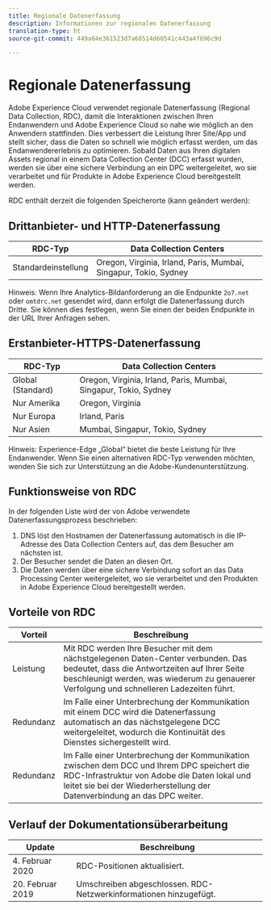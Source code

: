 ```yaml
---
title: Regionale Datenerfassung
description: Informationen zur regionalen Datenerfassung
translation-type: ht
source-git-commit: 449a64e361523d7a68514d60541c443a4f696c9d

---
```



# Regionale Datenerfassung

Adobe Experience Cloud verwendet regionale Datenerfassung (Regional Data Collection, RDC), damit die Interaktionen zwischen Ihren Endanwendern und Adobe Experience Cloud so nahe wie möglich an den Anwendern stattfinden. Dies verbessert die Leistung Ihrer Site/App und stellt sicher, dass die Daten so schnell wie möglich erfasst werden, um das Endanwendererlebnis zu optimieren. Sobald Daten aus Ihren digitalen Assets regional in einem Data Collection Center (DCC) erfasst wurden, werden sie über eine sichere Verbindung an ein DPC weitergeleitet, wo sie verarbeitet und für Produkte in Adobe Experience Cloud bereitgestellt werden.

RDC enthält derzeit die folgenden Speicherorte (kann geändert werden):

## Drittanbieter- und HTTP-Datenerfassung

| RDC-Typ | Data Collection Centers |
|---------------------|-------------------|
| Standardeinstellung | Oregon, Virginia, Irland, Paris, Mumbai, Singapur, Tokio, Sydney |

Hinweis: Wenn Ihre Analytics-Bildanforderung an die Endpunkte `2o7.net` oder `omtdrc.net` gesendet wird, dann erfolgt die Datenerfassung durch Dritte. Sie können dies festlegen, wenn Sie einen der beiden Endpunkte in der URL Ihrer Anfragen sehen.

## Erstanbieter-HTTPS-Datenerfassung

| RDC-Typ | Data Collection Centers |
|---------------------|-------------------|
| Global (Standard) | Oregon, Virginia, Irland, Paris, Mumbai, Singapur, Tokio, Sydney |
| Nur Amerika | Oregon, Virginia |
| Nur Europa | Irland, Paris |
| Nur Asien | Mumbai, Singapur, Tokio, Sydney |

Hinweis: Experience-Edge „Global“ bietet die beste Leistung für Ihre Endanwender.  Wenn Sie einen alternativen RDC-Typ verwenden möchten, wenden Sie sich zur Unterstützung an die Adobe-Kundenunterstützung.

## Funktionsweise von RDC

In der folgenden Liste wird der von Adobe verwendete Datenerfassungsprozess beschrieben:

1. DNS löst den Hostnamen der Datenerfassung automatisch in die IP-Adresse des Data Collection Centers auf, das dem Besucher am nächsten ist.
1. Der Besucher sendet die Daten an diesen Ort.
1. Die Daten werden über eine sichere Verbindung sofort an das Data Processing Center weitergeleitet, wo sie verarbeitet und den Produkten in Adobe Experience Cloud bereitgestellt werden.

## Vorteile von RDC

| Vorteil | Beschreibung |
|---------|-----------|
| Leistung | Mit RDC werden Ihre Besucher mit dem nächstgelegenen Daten-Center verbunden. Das bedeutet, dass die Antwortzeiten auf Ihrer Seite beschleunigt werden, was wiederum zu genauerer Verfolgung und schnelleren Ladezeiten führt. |
| Redundanz | Im Falle einer Unterbrechung der Kommunikation mit einem DCC wird die Datenerfassung automatisch an das nächstgelegene DCC weitergeleitet, wodurch die Kontinuität des Dienstes sichergestellt wird. |
| Redundanz | Im Falle einer Unterbrechung der Kommunikation zwischen dem DCC und Ihrem DPC speichert die RDC-Infrastruktur von Adobe die Daten lokal und leitet sie bei der Wiederherstellung der Datenverbindung an das DPC weiter. |

## Verlauf der Dokumentationsüberarbeitung

| Update | Beschreibung |
|--------|---------|
| 4. Februar 2020 | RDC-Positionen aktualisiert. |
| 20. Februar 2019 | Umschreiben abgeschlossen. RDC-Netzwerkinformationen hinzugefügt. |
